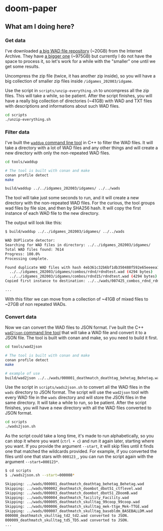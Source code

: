 # doom-paper

## What am I doing here?

### Get data

I've downloaded [a big WAD file repository](https://archive.org/details/idgames_202003) (~20GB) from the Internet Archive. They have [a bigger one](https://archive.org/details/wadarchive) (~975GB) but currently I do not have the space to process it, so let's work for a while with the "smaller" one until we get some results.

Uncompress the zip file (twice, it has another zip inside), so you will have a big collection of smaller zip files inside `/idgames_202003/idgame`.

Use the script in `scripts/unzip-everything.sh` to uncompress all the zip files. This will take a while, so be patient. After the script finishes, you will have a really big collection of directories (~41GB) with WAD and TXT files with descriptions and informations about such WAD files.

```bash
cd scripts
./unzip-everything.sh
```

### Filter data

I've built the [`waddup` command line tool](./tools/waddup/) in C++ to filter the WAD files. It will take a directory with a lot of WAD files and any other things and will create a new directory with only the non-repeated WAD files.

```bash
cd tools/waddup

# The tool is built with conan and make
conan profile detect
make

build/waddup ../../idgames_202003/idgames/ ../../wads
```

The tool will take just some seconds to run, and it will create a new directory with the non-repeated WAD files. For the curious, the tool groups wad files by file size, and then by SHA256 hash. It will copy the first instance of each WAD file to the new directory.

The output will look like this:

```bash
$ build/waddup ../../idgames_202003/idgames/ ../../wads

WAD DUPlicate detector:
Searching for WAD files in directory: ../../idgames_202003/idgames/
Total WAD files found: 7614
Progress: 100.0%
Processing complete.

Found duplicate WAD files with hash 4eb361c32b6bf1db350488f592e65eeeea17f0821d2b26966bf92106e84ccdb7:
  ../../idgames_202003/idgames/combos/rdnd/rdndtest.wad (4294 bytes)
  ../../idgames_202003/idgames/combos/rdnd15/rdndtest.wad (4294 bytes)
Copied first instance to destination: ../../wads/007425_combos_rdnd_rdndtest.wad

...
```

With this filter we can move from a collection of ~41GB of mixed files to ~27GB of non repeated WADs.

### Convert data

Now we can convert the WAD files to JSON format. I've built the C++ [`wad2json` command line tool](./tools/wad2json/) that will take a WAD file and convert it to a JSON file. The tool is built with conan and make, so you need to build it first.

```bash
cd tools/wad2json

# The tool is built with conan and make
conan profile detect
make

# example of use
build/wad2json ../../wads/000001_deathmatch_deathtag_behetag_Behetag.wad ../../test.json
```

Use the script in `scripts/wads2json.sh` to convert all the WAD files in the `wads` directory to JSON format. The script will use the `wad2json` tool with every WAD file in the `wads` directory and will store the JSON files in the same directory. It will take a while to run, so be patient. After the script finishes, you will have a new directory with all the WAD files converted to JSON format.

```bash
cd scripts
./wads2json.sh
```

As the script could take a long time, it's made to run alphabetically, so you can stop it where you want (`ctrl + c`) and run it again later, starting where you want. If you provide the argument `--start`, it will skip files until it finds one that matched the wildcards provided. For example, if you converted the files until one that stars with `000123_`, you can run the script again with the argument `--start=000123*`.

```bash
$ cd scripts
$ ./wads2json.sh --start=000008*

Skipping: ../wads/000001_deathmatch_deathtag_behetag_Behetag.wad
Skipping: ../wads/000002_deathmatch_doombot_dbot51_ctflevel.wad
Skipping: ../wads/000003_deathmatch_doombot_dbot51_ZDoomB.wad
Skipping: ../wads/000004_deathmatch_facility_Facility.wad
Skipping: ../wads/000005_deathmatch_skulltag_99coop_99coop.wad
Skipping: ../wads/000006_deathmatch_skulltag_mek-ttge_Mek-TTGE.wad
Skipping: ../wads/000007_deathmatch_skulltag_basebldm_BASEBALLDM.wad
000008_deathmatch_skulltag_td2_td2.wad converted to JSON.
000009_deathmatch_skulltag_td5_TD5.wad converted to JSON.
...
```

